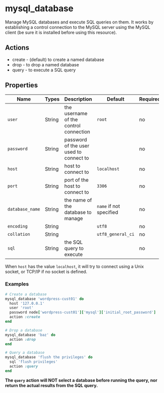 # mysql\_database

Manage MySQL databases and execute SQL queries on them. It works by establishing a control connection to the MySQL server using the MySQL client (be sure it is installed before using this resource).

## Actions

- create - (default) to create a named database
- drop - to drop a named database
- query - to execute a SQL query

## Properties

Name              | Types             | Description                                                  | Default                                   | Required?
----------------- | ----------------- | ------------------------------------------------------------ | ----------------------------------------- | ---------
`user`            | String            | the username of the control connection                       | `root`                                    | no
`password`        | String            | password of the user used to connect to                      |                                           | no
`host`            | String            | host to connect to                                           | `localhost`                               | no
`port`            | String            | port of the host to connect to                               | `3306`                                    | no
`database_name`   | String            | the name of the database to manage                           | `name` if not specified                   | no
`encoding`        | String            |                                                              | `utf8`                                    | no
`collation`       | String            |                                                              | `utf8_general_ci`                         | no
`sql`             | String            | the SQL query to execute                                     |                                           | no

When `host` has the value `localhost`, it will try to connect using a Unix socket, or TCP/IP if no socket is defined.

### Examples

```ruby
# Create a database
mysql_database 'wordpress-cust01' do
  host '127.0.0.1'
  user 'root'
  password node['wordpress-cust01']['mysql']['initial_root_password']
  action :create
end

# Drop a database
mysql_database 'baz' do
  action :drop
end

# Query a database
mysql_database 'flush the privileges' do
  sql 'flush privileges'
  action :query
end
```

**The `query` action will NOT select a database before running the query, nor return the actual results from the SQL query.**
